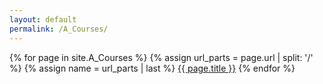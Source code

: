 ```yaml
---
layout: default
permalink: /A_Courses/
---
```

{% for page in site.A_Courses %}
{% assign url_parts = page.url | split: '/' %}
{% assign name = url_parts | last %}
<a class="page-link" href="{{ page.url | relative_url }}">{{ page.title }}</a>
{% endfor %}